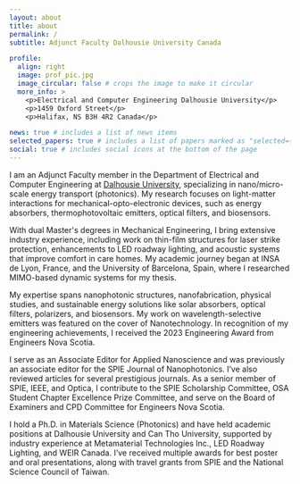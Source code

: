 ```yaml
---
layout: about
title: about
permalink: /
subtitle: Adjunct Faculty Dalhousie University Canada

profile:
  align: right
  image: prof_pic.jpg
  image_circular: false # crops the image to make it circular
  more_info: >
    <p>Electrical and Computer Engineering Dalhousie University</p>
    <p>1459 Oxford Street</p>
    <p>Halifax, NS B3H 4R2 Canada</p>

news: true # includes a list of news items
selected_papers: true # includes a list of papers marked as "selected={true}"
social: true # includes social icons at the bottom of the page
---
```


I am an Adjunct Faculty member in the Department of Electrical and Computer Engineering at [Dalhousie University](https://ece.dal.ca), specializing in nano/micro-scale energy transport (photonics). My research focuses on light-matter interactions for mechanical-opto-electronic devices, such as energy absorbers, thermophotovoltaic emitters, optical filters, and biosensors.

With dual Master's degrees in Mechanical Engineering, I bring extensive industry experience, including work on thin-film structures for laser strike protection, enhancements to LED roadway lighting, and acoustic systems that improve comfort in care homes. My academic journey began at INSA de Lyon, France, and the University of Barcelona, Spain, where I researched MIMO-based dynamic systems for my thesis.

My expertise spans nanophotonic structures, nanofabrication, physical studies, and sustainable energy solutions like solar absorbers, optical filters, polarizers, and biosensors. My work on wavelength-selective emitters was featured on the cover of Nanotechnology. In recognition of my engineering achievements, I received the 2023 Engineering Award from Engineers Nova Scotia.

I serve as an Associate Editor for Applied Nanoscience and was previously an associate editor for the SPIE Journal of Nanophotonics. I’ve also reviewed articles for several prestigious journals. As a senior member of SPIE, IEEE, and Optica, I contribute to the SPIE Scholarship Committee, OSA Student Chapter Excellence Prize Committee, and serve on the Board of Examiners and CPD Committee for Engineers Nova Scotia.

I hold a Ph.D. in Materials Science (Photonics) and have held academic positions at Dalhousie University and Can Tho University, supported by industry experience at Metamaterial Technologies Inc., LED Roadway Lighting, and WEIR Canada. I’ve received multiple awards for best poster and oral presentations, along with travel grants from SPIE and the National Science Council of Taiwan.
